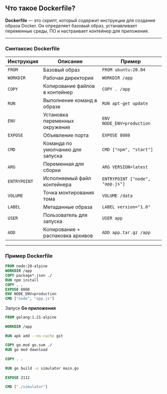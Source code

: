# 

## Что такое Dockerfile?

**Dockerfile** — это скрипт, который содержит инструкции для создания образа Docker. Он определяет базовый образ, устанавливает переменные среды, ПО и настраивает контейнер для приложения.

---

### Синтаксис Dockerfile

| Инструкция | Описание | Пример |
|------------|----------|--------|
| `FROM` | Базовый образ | `FROM ubuntu:20.04` |
| `WORKDIR` | Рабочая директория | `WORKDIR /app` |
| `COPY` | Копирование файлов в контейнер | `COPY . /app` |
| `RUN` | Выполнение команд в образе | `RUN apt-get update` |
| `ENV` | Установка переменных окружения | `ENV NODE_ENV=production` |
| `EXPOSE` | Объявление порта | `EXPOSE 8080` |
| `CMD` | Команда по умолчанию для запуска | `CMD ["npm", "start"]` |
| `ARG` | Переменная для сборки | `ARG VERSION=latest` |
| `ENTRYPOINT` | Исполняемый файл контейнера | `ENTRYPOINT ["node", "app.js"]` |
| `VOLUME` | Точка монтирования тома | `VOLUME /data` |
| `LABEL` | Метаданные образа | `LABEL version="1.0"` |
| `USER` | Пользователь для запуска | `USER app` |
| `ADD` | Копирование + распаковка архивов | `ADD app.tar.gz /app` |

---

### Пример Dockerfile

```dockerfile
FROM node:20-alpine
WORKDIR /app
COPY package*.json ./
RUN npm install
COPY . .
EXPOSE 8080
ENV NODE_ENV=production
CMD ["node", "app.js"]
```

Запуск **Go приложения**

```dockerfile
FROM golang:1.21-alpine  
  
WORKDIR /app  
  
RUN apk add --no-cache git  
  
COPY go.mod go.sum ./  
RUN go mod download  
  
COPY . .  
  
RUN go build -o simulator main.go  
  
EXPOSE 2112  
  
CMD ["./simulator"]
```
